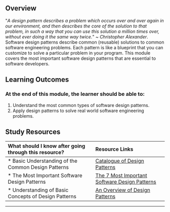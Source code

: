 ## **Overview**

"*A design pattern describes a problem which occurs over and over again in our environment, and then describes the core of the solution to that problem, in such a way that you can use this solution a million times over, without ever doing it the same way twice.*" ~ *Christopher Alexander*.
Software design patterns describe common (reusable) solutions to common software engineering problems. Each pattern is like a blueprint that you can customize to solve a particular problem in your program. This module covers the most important software design patterns that are essential to software developers.

## **Learning Outcomes**
### **At the end of this module, the learner should be able to:**
1. Understand the most common types of software design patterns.
2. Apply design patterns to solve real world software engineering problems.

## **Study Resources**
| What should I know after going through this resource?   |      Resource Links      |
|:-------------|:------------------|
| * Basic Understanding of the Common Design Patterns|[Catalogue of Design Patterns](https://refactoring.guru/design-patterns/catalog) |
| * The Most Important Software Design Patterns|[The 7 Most Important Software Design Patterns](https://medium.com/educative/the-7-most-important-software-design-patterns-d60e546afb0e) |
| * Understanding of Basic Concepts of Design Patterns|[An Overview of Design Patterns](https://sourcemaking.com/design_patterns) |
------------
